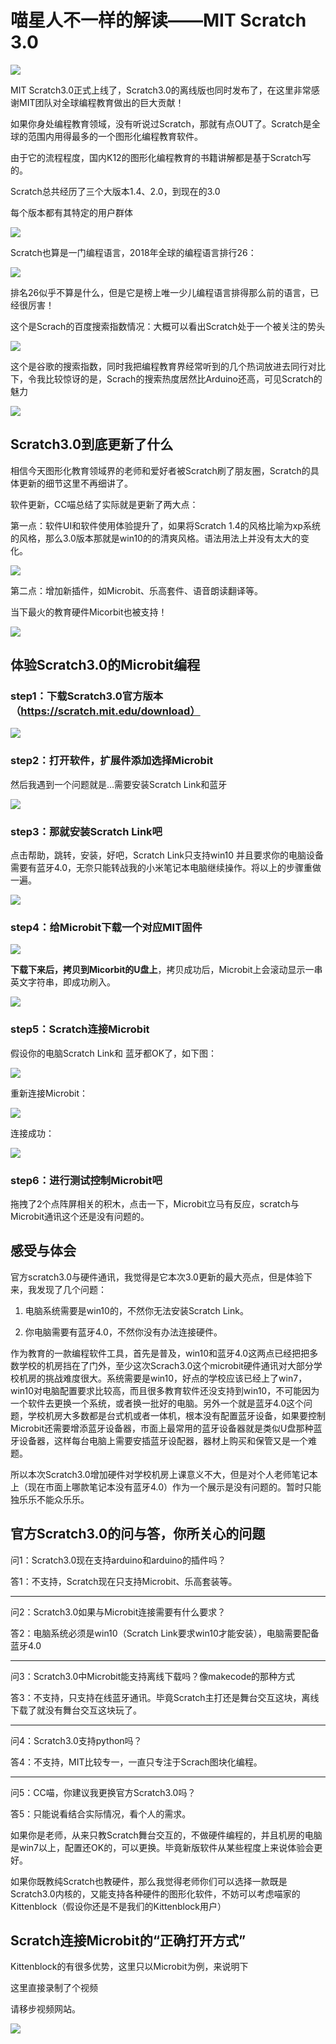 # 喵星人不一样的解读——MIT Scratch 3.0

![](./scratch/04.png)

MIT Scratch3.0正式上线了，Scratch3.0的离线版也同时发布了，在这里非常感谢MIT团队对全球编程教育做出的巨大贡献！

如果你身处编程教育领域，没有听说过Scratch，那就有点OUT了。Scratch是全球的范围内用得最多的一个图形化编程教育软件。

由于它的流程程度，国内K12的图形化编程教育的书籍讲解都是基于Scratch写的。

Scratch总共经历了三个大版本1.4、2.0，到现在的3.0

每个版本都有其特定的用户群体

![](./scratch/05.png)

Scratch也算是一门编程语言，2018年全球的编程语言排行26：

![](./scratch/01.png)

排名26似乎不算是什么，但是它是榜上唯一少儿编程语言排得那么前的语言，已经很厉害！

这个是Scrach的百度搜索指数情况：大概可以看出Scratch处于一个被关注的势头

![](./scratch/02.png)

这个是谷歌的搜索指数，同时我把编程教育界经常听到的几个热词放进去同行对比下，令我比较惊讶的是，Scrach的搜索热度居然比Arduino还高，可见Scratch的魅力

![](./scratch/03.png)

## Scratch3.0到底更新了什么

相信今天图形化教育领域界的老师和爱好者被Scratch刷了朋友圈，Scratch的具体更新的细节这里不再细讲了。

软件更新，CC喵总结了实际就是更新了两大点：

第一点：软件UI和软件使用体验提升了，如果将Scratch 1.4的风格比喻为xp系统的风格，那么3.0版本那就是win10的的清爽风格。语法用法上并没有太大的变化。

![](./scratch/06.png)

第二点：增加新插件，如Microbit、乐高套件、语音朗读翻译等。

当下最火的教育硬件Micorbit也被支持！

![](./scratch/07.png)

## 体验Scratch3.0的Microbit编程

### step1：下载Scratch3.0官方版本（https://scratch.mit.edu/download）

![](./scratch/09.png)

### step2：打开软件，扩展件添加选择Microbit

然后我遇到一个问题就是...需要安装Scratch Link和蓝牙

![](./scratch/08.png)

### step3：那就安装Scratch Link吧

点击帮助，跳转，安装，好吧，Scratch Link只支持win10 并且要求你的电脑设备需要有蓝牙4.0，无奈只能转战我的小米笔记本电脑继续操作。将以上的步骤重做一遍。

![](./scratch/10.png)

### step4：给Microbit下载一个对应MIT固件

![](./scratch/11.png)

**下载下来后，拷贝到Micorbit的U盘上**，拷贝成功后，Microbit上会滚动显示一串英文字符串，即成功刷入。

![](./scratch/12.png)

### step5：Scratch连接Microbit

假设你的电脑Scratch Link和 蓝牙都OK了，如下图：

![](./scratch/15.png)

重新连接Microbit：

![](./scratch/13.png)

连接成功：

![](./scratch/14.png)

### step6：进行测试控制Microbit吧

拖拽了2个点阵屏相关的积木，点击一下，Microbit立马有反应，scratch与Microbit通讯这个还是没有问题的。

## 感受与体会

官方scratch3.0与硬件通讯，我觉得是它本次3.0更新的最大亮点，但是体验下来，我发现了几个问题：

1. 电脑系统需要是win10的，不然你无法安装Scratch Link。

2. 你电脑需要有蓝牙4.0，不然你没有办法连接硬件。

作为教育的一款编程软件工具，首先是普及，win10和蓝牙4.0这两点已经把把多数学校的机房挡在了门外，至少这次Scrach3.0这个microbit硬件通讯对大部分学校机房的挑战难度很大。系统需要是win10，好点的学校应该已经上了win7，win10对电脑配置要求比较高，而且很多教育软件还没支持到win10，不可能因为一个软件去更换一个系统，或者换一批好的电脑。另外一个就是蓝牙4.0这个问题，学校机房大多数都是台式机或者一体机，根本没有配置蓝牙设备，如果要控制Microbit还需要增添蓝牙设备器，市面上最常用的蓝牙设备器就是类似U盘那种蓝牙设备器，这样每台电脑上需要安插蓝牙设配器，器材上购买和保管又是一个难题。

所以本次Scratch3.0增加硬件对学校机房上课意义不大，但是对个人老师笔记本上（现在市面上哪款笔记本没有蓝牙4.0）作为一个展示是没有问题的。暂时只能独乐乐不能众乐乐。

## 官方Scratch3.0的问与答，你所关心的问题

问1：Scratch3.0现在支持arduino和arduino的插件吗？

答1：不支持，Scratch现在只支持Microbit、乐高套装等。

----------

问2：Scratch3.0如果与Microbit连接需要有什么要求？

答2：电脑系统必须是win10（Scratch Link要求win10才能安装），电脑需要配备蓝牙4.0

----------

问3：Scratch3.0中Microbit能支持离线下载吗？像makecode的那种方式

答3：不支持，只支持在线蓝牙通讯。毕竟Scratch主打还是舞台交互这块，离线下载了就没有舞台交互这块玩了。

----------

问4：Scratch3.0支持python吗？

答4：不支持，MIT比较专一，一直只专注于Scrach图块化编程。

----------

问5：CC喵，你建议我更换官方Scratch3.0吗？

答5：只能说看结合实际情况，看个人的需求。

如果你是老师，从来只教Scratch舞台交互的，不做硬件编程的，并且机房的电脑是win7以上，配置还OK的，可以更换。毕竟新版软件从某些程度上来说体验会更好。

如果你既教纯Scratch也教硬件，那么我觉得老师你们可以选择一款既是Scratch3.0内核的，又能支持各种硬件的图形化软件，不妨可以考虑喵家的Kittenblock（假设你还是不是我们的Kittenblock用户）

## Scratch连接Microbit的“正确打开方式”

Kittenblock的有很多优势，这里只以Microbit为例，来说明下

这里直接录制了个视频

请移步视频网站。

![](./scratch/16.png)